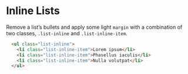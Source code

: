 # Inline Lists

Remove a list’s bullets and apply some light `margin` with a combination of two classes, `.list-inline` and `.list-inline-item`.

<!-- STORY -->

```html
  <ul class="list-inline">
    <li class="list-inline-item">Lorem ipsum</li>
    <li class="list-inline-item">Phasellus iaculis</li>
    <li class="list-inline-item">Nulla volutpat</li>
  </ul>
```